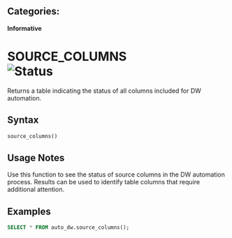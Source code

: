 ## Categories:
**Informative**

# SOURCE_COLUMNS <br> ![Status](https://img.shields.io/badge/status-draft-yellow)

Returns a table indicating the status of all columns included for DW automation.

## Syntax
```sql
source_columns()
```

## Usage Notes
Use this function to see the status of source columns in the DW automation process.  Results can be used to identify table columns that require additional attention.

## Examples
```sql
SELECT * FROM auto_dw.source_columns();
```

